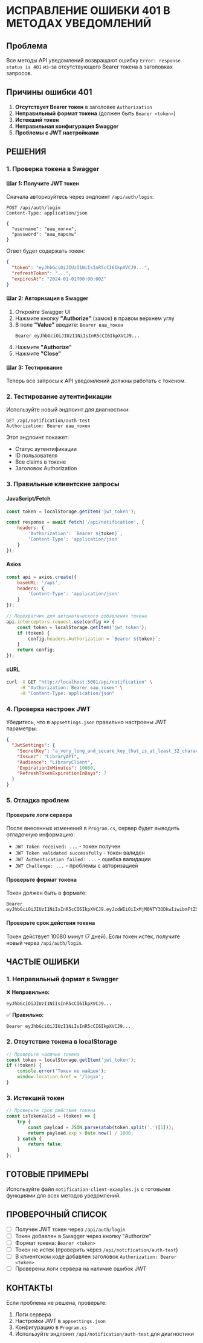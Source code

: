 # ИСПРАВЛЕНИЕ ОШИБКИ 401 В МЕТОДАХ УВЕДОМЛЕНИЙ

## Проблема
Все методы API уведомлений возвращают ошибку `Error: response status is 401` из-за отсутствующего Bearer токена в заголовках запросов.

## Причины ошибки 401
1. **Отсутствует Bearer токен** в заголовке `Authorization`
2. **Неправильный формат токена** (должен быть `Bearer <token>`)
3. **Истекший токен**
4. **Неправильная конфигурация Swagger**
5. **Проблемы с JWT настройками**

## РЕШЕНИЯ

### 1. Проверка токена в Swagger

#### Шаг 1: Получите JWT токен
Сначала авторизуйтесь через эндпоинт `/api/auth/login`:

```http
POST /api/auth/login
Content-Type: application/json

{
  "username": "ваш_логин",
  "password": "ваш_пароль"
}
```

Ответ будет содержать токен:
```json
{
  "token": "eyJhbGciOiJIUzI1NiIsInR5cCI6IkpXVCJ9...",
  "refreshToken": "...",
  "expiresAt": "2024-01-01T00:00:00Z"
}
```

#### Шаг 2: Авторизация в Swagger
1. Откройте Swagger UI
2. Нажмите кнопку **"Authorize"** (замок) в правом верхнем углу
3. В поле **"Value"** введите: `Bearer ваш_токен`
   ```
   Bearer eyJhbGciOiJIUzI1NiIsInR5cCI6IkpXVCJ9...
   ```
4. Нажмите **"Authorize"**
5. Нажмите **"Close"**

#### Шаг 3: Тестирование
Теперь все запросы к API уведомлений должны работать с токеном.

### 2. Тестирование аутентификации

Используйте новый эндпоинт для диагностики:

```http
GET /api/notification/auth-test
Authorization: Bearer ваш_токен
```

Этот эндпоинт покажет:
- Статус аутентификации
- ID пользователя
- Все claims в токене
- Заголовок Authorization

### 3. Правильные клиентские запросы

#### JavaScript/Fetch
```javascript
const token = localStorage.getItem('jwt_token');

const response = await fetch('/api/notification', {
    headers: {
        'Authorization': `Bearer ${token}`,
        'Content-Type': 'application/json'
    }
});
```

#### Axios
```javascript
const api = axios.create({
    baseURL: '/api',
    headers: {
        'Content-Type': 'application/json'
    }
});

// Перехватчик для автоматического добавления токена
api.interceptors.request.use(config => {
    const token = localStorage.getItem('jwt_token');
    if (token) {
        config.headers.Authorization = `Bearer ${token}`;
    }
    return config;
});
```

#### cURL
```bash
curl -X GET "http://localhost:5001/api/notification" \
     -H "Authorization: Bearer ваш_токен" \
     -H "Content-Type: application/json"
```

### 4. Проверка настроек JWT

Убедитесь, что в `appsettings.json` правильно настроены JWT параметры:

```json
{
  "JwtSettings": {
    "SecretKey": "a_very_long_and_secure_key_that_is_at_least_32_characters",
    "Issuer": "LibraryAPI",
    "Audience": "LibraryClient",
    "ExpirationInMinutes": 10080,
    "RefreshTokenExpirationInDays": 7
  }
}
```

### 5. Отладка проблем

#### Проверьте логи сервера
После внесенных изменений в `Program.cs`, сервер будет выводить отладочную информацию:
- `JWT Token received: ...` - токен получен
- `JWT Token validated successfully` - токен валиден
- `JWT Authentication failed: ...` - ошибка валидации
- `JWT Challenge: ...` - проблемы с авторизацией

#### Проверьте формат токена
Токен должен быть в формате:
```
Bearer eyJhbGciOiJIUzI1NiIsInR5cCI6IkpXVCJ9.eyJzdWIiOiIxMjM0NTY3ODkwIiwibmFtZSI6IkpvaG4gRG9lIiwiaWF0IjoxNTE2MjM5MDIyfQ.SflKxwRJSMeKKF2QT4fwpMeJf36POk6yJV_adQssw5c
```

#### Проверьте срок действия токена
Токен действует 10080 минут (7 дней). Если токен истек, получите новый через `/api/auth/login`.

## ЧАСТЫЕ ОШИБКИ

### 1. Неправильный формат в Swagger
❌ **Неправильно:**
```
eyJhbGciOiJIUzI1NiIsInR5cCI6IkpXVCJ9...
```

✅ **Правильно:**
```
Bearer eyJhbGciOiJIUzI1NiIsInR5cCI6IkpXVCJ9...
```

### 2. Отсутствие токена в localStorage
```javascript
// Проверьте наличие токена
const token = localStorage.getItem('jwt_token');
if (!token) {
    console.error('Токен не найден');
    window.location.href = '/login';
}
```

### 3. Истекший токен
```javascript
// Проверьте срок действия токена
const isTokenValid = (token) => {
    try {
        const payload = JSON.parse(atob(token.split('.')[1]));
        return payload.exp > Date.now() / 1000;
    } catch {
        return false;
    }
};
```

## ГОТОВЫЕ ПРИМЕРЫ

Используйте файл `notification-client-examples.js` с готовыми функциями для всех методов уведомлений.

## ПРОВЕРОЧНЫЙ СПИСОК

- [ ] Получен JWT токен через `/api/auth/login`
- [ ] Токен добавлен в Swagger через кнопку "Authorize"
- [ ] Формат токена: `Bearer <token>`
- [ ] Токен не истек (проверить через `/api/notification/auth-test`)
- [ ] В клиентском коде добавлен заголовок `Authorization: Bearer <token>`
- [ ] Проверены логи сервера на наличие ошибок JWT

## КОНТАКТЫ

Если проблема не решена, проверьте:
1. Логи сервера
2. Настройки JWT в `appsettings.json`
3. Конфигурацию в `Program.cs`
4. Используйте эндпоинт `/api/notification/auth-test` для диагностики 
